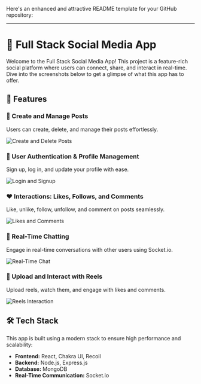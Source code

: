 Here's an enhanced and attractive README template for your GitHub repository:

---

# 🚀 Full Stack Social Media App

Welcome to the Full Stack Social Media App! This project is a feature-rich social platform where users can connect, share, and interact in real-time. Dive into the screenshots below to get a glimpse of what this app has to offer.

## 🌟 Features

### 📝 Create and Manage Posts
Users can create, delete, and manage their posts effortlessly.

![Create and Delete Posts](https://github.com/user-attachments/assets/ddee272b-57c6-4b7b-b2df-66b489dfc16d)

### 🔐 User Authentication & Profile Management
Sign up, log in, and update your profile with ease.

![Login and Signup](https://github.com/user-attachments/assets/e53a776f-0c64-431d-afbd-e7f33edad40b)

### ❤️ Interactions: Likes, Follows, and Comments
Like, unlike, follow, unfollow, and comment on posts seamlessly.

![Likes and Comments](https://github.com/user-attachments/assets/7c03881c-320e-4e05-a8f7-d0d4f4e3ed59)

### 💬 Real-Time Chatting
Engage in real-time conversations with other users using Socket.io.

![Real-Time Chat](https://github.com/user-attachments/assets/badab74c-8e6f-40d8-8c78-cc14cf5ae759)

### 🎥 Upload and Interact with Reels
Upload reels, watch them, and engage with likes and comments.

![Reels Interaction](https://github.com/user-attachments/assets/13df7a56-f551-400a-b93f-1263f7e423d8)

## 🛠️ Tech Stack

This app is built using a modern stack to ensure high performance and scalability:

- **Frontend:** React, Chakra UI, Recoil
- **Backend:** Node.js, Express.js
- **Database:** MongoDB
- **Real-Time Communication:** Socket.io


